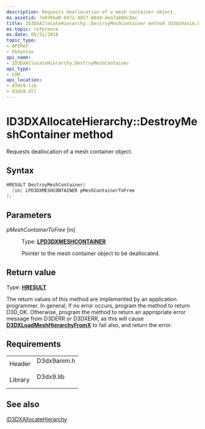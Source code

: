 ```yaml
---
description: Requests deallocation of a mesh container object.
ms.assetid: 7a976ba8-6972-4857-b0a9-4ea7a88dc8ac
title: ID3DXAllocateHierarchy::DestroyMeshContainer method (D3dx9anim.h)
ms.topic: reference
ms.date: 05/31/2018
topic_type: 
- APIRef
- kbSyntax
api_name: 
- ID3DXAllocateHierarchy.DestroyMeshContainer
api_type: 
- COM
api_location: 
- d3dx9.lib
- d3dx9.dll
---
```


# ID3DXAllocateHierarchy::DestroyMeshContainer method

Requests deallocation of a mesh container object.

## Syntax


```C++
HRESULT DestroyMeshContainer(
  [in] LPD3DXMESHCONTAINER pMeshContainerToFree
);
```



## Parameters

<dl> <dt>

*pMeshContainerToFree* \[in\]
</dt> <dd>

Type: **[**LPD3DXMESHCONTAINER**](d3dxmeshcontainer.md)**

Pointer to the mesh container object to be deallocated.

</dd> </dl>

## Return value

Type: **[**HRESULT**](https://msdn.microsoft.com/library/Bb401631(v=MSDN.10).aspx)**

The return values of this method are implemented by an application programmer. In general, if no error occurs, program the method to return D3D\_OK. Otherwise, program the method to return an appropriate error message from D3DERR or D3DXERR, as this will cause [**D3DXLoadMeshHierarchyFromX**](d3dxloadmeshhierarchyfromx.md) to fail also, and return the error.

## Requirements



|                    |                                                                                        |
|--------------------|----------------------------------------------------------------------------------------|
| Header<br/>  | <dl> <dt>D3dx9anim.h</dt> </dl> |
| Library<br/> | <dl> <dt>D3dx9.lib</dt> </dl>   |



## See also

<dl> <dt>

[ID3DXAllocateHierarchy](id3dxallocatehierarchy.md)
</dt> </dl>

 

 




